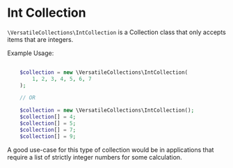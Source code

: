 # Int Collection

`\VersatileCollections\IntCollection` is a Collection class that only accepts
items that are integers.

Example Usage:

```php
    
    $collection = new \VersatileCollections\IntCollection(
        1, 2, 3, 4, 5, 6, 7
    );

    // OR

    $collection = new \VersatileCollections\IntCollection();
    $collection[] = 4;
    $collection[] = 5;
    $collection[] = 7;
    $collection[] = 9;
```

A good use-case for this type of collection would be in applications that require
a list of strictly integer numbers for some calculation.
